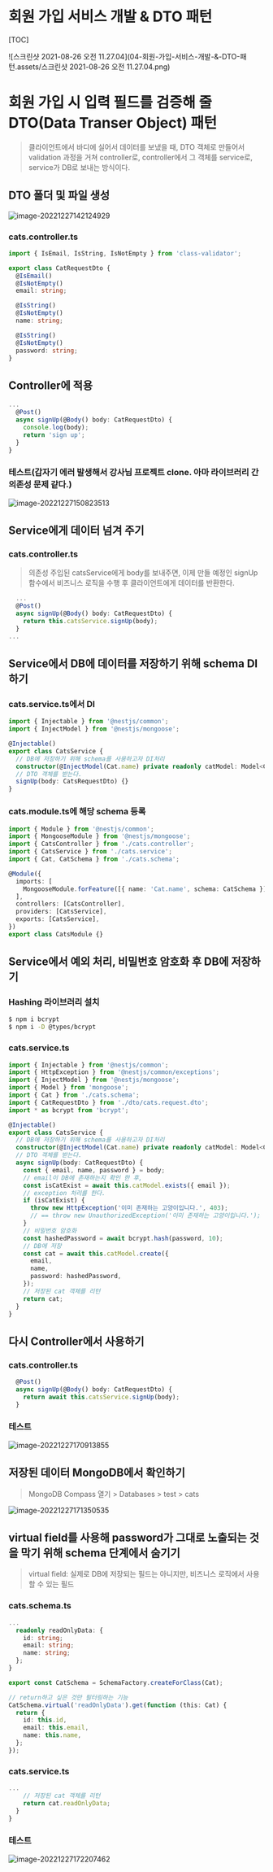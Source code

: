 # 회원 가입 서비스 개발 & DTO 패턴

[TOC]



![스크린샷 2021-08-26 오전 11.27.04](04-회원-가입-서비스-개발-&-DTO-패턴.assets/스크린샷 2021-08-26 오전 11.27.04.png)

# 회원 가입 시 입력 필드를 검증해 줄 DTO(Data Transer Object) 패턴

> 클라이언트에서 바디에 실어서 데이터를 보냈을 때, DTO 객체로 만들어서 validation 과정을 거쳐 controller로, controller에서 그 객체를 service로, service가 DB로 보내는 방식이다.

## DTO 폴더 및 파일 생성

![image-20221227142124929](04-회원-가입-서비스-개발-&-DTO-패턴.assets/image-20221227142124929.png)

### **cats.controller.ts**

```typescript
import { IsEmail, IsString, IsNotEmpty } from 'class-validator';

export class CatRequestDto {
  @IsEmail()
  @IsNotEmpty()
  email: string;

  @IsString()
  @IsNotEmpty()
  name: string;

  @IsString()
  @IsNotEmpty()
  password: string;
}
```

## Controller에 적용

```typescript
...
  @Post()
  async signUp(@Body() body: CatRequestDto) {
    console.log(body);
    return 'sign up';
  }
}

```

### 테스트(갑자기 에러 발생해서 강사님 프로젝트 clone. 아마 라이브러리 간 의존성 문제 같다.)

![image-20221227150823513](04-회원-가입-서비스-개발-&-DTO-패턴.assets/image-20221227150823513.png)

## Service에게 데이터 넘겨 주기

### **cats.controller.ts** 

> 의존성 주입된 catsService에게 body를 보내주면, 이제 만들 예정인 signUp 함수에서 비즈니스 로직을 수행 후 클라이언트에게 데이터를 반환한다. 

```typescript
  ...
  @Post()
  async signUp(@Body() body: CatRequestDto) {
    return this.catsService.signUp(body);
  }
...
```

## Service에서 DB에 데이터를 저장하기 위해 schema DI하기

### **cats.service.ts**에서 DI

```typescript
import { Injectable } from '@nestjs/common';
import { InjectModel } from '@nestjs/mongoose';

@Injectable()
export class CatsService {
  // DB에 저장하기 위해 schema를 사용하고자 DI처리
  constructor(@InjectModel(Cat.name) private readonly catModel: Model<Cat>) {}
  // DTO 객체를 받는다.
  signUp(body: CatsRequestDto) {}
}
```

### cats.module.ts에 해당 schema 등록

```typescript
import { Module } from '@nestjs/common';
import { MongooseModule } from '@nestjs/mongoose';
import { CatsController } from './cats.controller';
import { CatsService } from './cats.service';
import { Cat, CatSchema } from './cats.schema';

@Module({
  imports: [
    MongooseModule.forFeature([{ name: 'Cat.name', schema: CatSchema }]),
  ],
  controllers: [CatsController],
  providers: [CatsService],
  exports: [CatsService],
})
export class CatsModule {}
```

## Service에서 예외 처리, 비밀번호 암호화 후 DB에 저장하기

### Hashing 라이브러리 설치

```bash
$ npm i bcrypt
$ npm i -D @types/bcrypt
```

### cats.service.ts

```typescript
import { Injectable } from '@nestjs/common';
import { HttpException } from '@nestjs/common/exceptions';
import { InjectModel } from '@nestjs/mongoose';
import { Model } from 'mongoose';
import { Cat } from './cats.schema';
import { CatRequestDto } from './dto/cats.request.dto';
import * as bcrypt from 'bcrypt';

@Injectable()
export class CatsService {
  // DB에 저장하기 위해 schema를 사용하고자 DI처리
  constructor(@InjectModel(Cat.name) private readonly catModel: Model<Cat>) {}
  // DTO 객체를 받는다.
  async signUp(body: CatRequestDto) {
    const { email, name, password } = body;
    // email이 DB에 존재하는지 확인 한 후,
    const isCatExist = await this.catModel.exists({ email });
    // exception 처리를 한다.
    if (isCatExist) {
      throw new HttpException('이미 존재하는 고양이입니다.', 403);
      // == throw new UnauthorizedException('이미 존재하는 고양이입니다.');
    }
    // 비밀번호 암호화
    const hashedPassword = await bcrypt.hash(password, 10);
    // DB에 저장
    const cat = await this.catModel.create({
      email,
      name,
      password: hashedPassword,
    });
    // 저장된 cat 객체를 리턴
    return cat;
  }
}
```

## 다시 Controller에서 사용하기

### cats.controller.ts

```typescript
  @Post()
  async signUp(@Body() body: CatRequestDto) {
    return await this.catsService.signUp(body);
  }
```

### 테스트

![image-20221227170913855](04-회원-가입-서비스-개발-&-DTO-패턴.assets/image-20221227170913855.png)

## 저장된 데이터 MongoDB에서 확인하기

> MongoDB Compass 열기 > Databases > test > cats

![image-20221227171350535](04-회원-가입-서비스-개발-&-DTO-패턴.assets/image-20221227171350535.png)

## virtual field를 사용해 password가 그대로 노출되는 것을 막기 위해 schema 단계에서 숨기기

> virtual field: 실제로 DB에 저장되는 필드는 아니지만, 비즈니스 로직에서 사용할 수 있는 필드

### cats.schema.ts

```typescript
...
  readonly readOnlyData: {
    id: string;
    email: string;
    name: string;
  };
}

export const CatSchema = SchemaFactory.createForClass(Cat);

// return하고 싶은 것만 필터링하는 기능
CatSchema.virtual('readOnlyData').get(function (this: Cat) {
  return {
    id: this.id,
    email: this.email,
    name: this.name,
  };
});
```

### cats.service.ts

```typescript
...
	// 저장된 cat 객체를 리턴
    return cat.readOnlyData;
  }
}
```

### 테스트

![image-20221227172207462](04-회원-가입-서비스-개발-&-DTO-패턴.assets/image-20221227172207462.png)